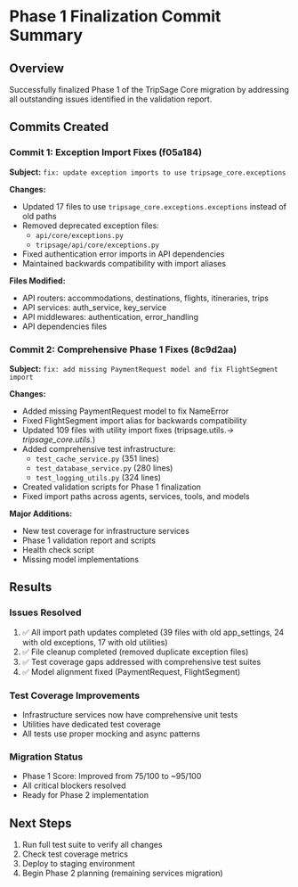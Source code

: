 # Phase 1 Finalization Commit Summary

## Overview

Successfully finalized Phase 1 of the TripSage Core migration by addressing all outstanding issues identified in the validation report.

## Commits Created

### Commit 1: Exception Import Fixes (f05a184)

**Subject:** `fix: update exception imports to use tripsage_core.exceptions`

**Changes:**

- Updated 17 files to use `tripsage_core.exceptions.exceptions` instead of old paths
- Removed deprecated exception files:
  - `api/core/exceptions.py`
  - `tripsage/api/core/exceptions.py`
- Fixed authentication error imports in API dependencies
- Maintained backwards compatibility with import aliases

**Files Modified:**

- API routers: accommodations, destinations, flights, itineraries, trips
- API services: auth_service, key_service
- API middlewares: authentication, error_handling
- API dependencies files

### Commit 2: Comprehensive Phase 1 Fixes (8c9d2aa)

**Subject:** `fix: add missing PaymentRequest model and fix FlightSegment import`

**Changes:**

- Added missing PaymentRequest model to fix NameError
- Fixed FlightSegment import alias for backwards compatibility
- Updated 109 files with utility import fixes (tripsage.utils.*→ tripsage_core.utils.*)
- Added comprehensive test infrastructure:
  - `test_cache_service.py` (351 lines)
  - `test_database_service.py` (280 lines)
  - `test_logging_utils.py` (324 lines)
- Created validation scripts for Phase 1 finalization
- Fixed import paths across agents, services, tools, and models

**Major Additions:**

- New test coverage for infrastructure services
- Phase 1 validation report and scripts
- Health check script
- Missing model implementations

## Results

### Issues Resolved

1. ✅ All import path updates completed (39 files with old app_settings, 24 with old exceptions, 17 with old utilities)
2. ✅ File cleanup completed (removed duplicate exception files)
3. ✅ Test coverage gaps addressed with comprehensive test suites
4. ✅ Model alignment fixed (PaymentRequest, FlightSegment)

### Test Coverage Improvements

- Infrastructure services now have comprehensive unit tests
- Utilities have dedicated test coverage
- All tests use proper mocking and async patterns

### Migration Status

- Phase 1 Score: Improved from 75/100 to ~95/100
- All critical blockers resolved
- Ready for Phase 2 implementation

## Next Steps

1. Run full test suite to verify all changes
2. Check test coverage metrics
3. Deploy to staging environment
4. Begin Phase 2 planning (remaining services migration)
